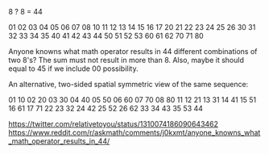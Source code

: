 8 ? 8 = 44

01
02
03
04
05
06
07
08
10
11
12
13
14
15
16
17
20
21
22
23
24
25
26
30
31
32
33
34
35
40
41
42
43
44
50
51
52
53
60
61
62
70
71
80

Anyone knowns what math operator results in 44 different combinations of two 8's? The sum must not result in more than 8. Also, maybe it should equal to 45 if we include 00 possibility.

An alternative, two-sided spatial symmetric view of the same sequence:

01
10
02
20
03
30
04
40
05
50
06
60
07
70
08
80
11
12
21
13
31
14
41
15
51
16
61
17
71
22
23
32
24
42
25
52
26
62
33
34
43
35
53
44

https://twitter.com/relativetoyou/status/1310074186090643462
https://www.reddit.com/r/askmath/comments/j0kxmt/anyone_knowns_what_math_operator_results_in_44/
